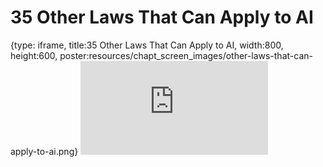 # 35 Other Laws That Can Apply to AI
 
{type: iframe, title:35 Other Laws That Can Apply to AI, width:800, height:600, poster:resources/chapt_screen_images/other-laws-that-can-apply-to-ai.png}
![](https://hutchdatascience.org/AI_for_Decision_Makers/no_toc/other-laws-that-can-apply-to-ai.html)
 

 
